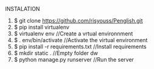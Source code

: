 INSTALATION
  1. $ git clone https://github.com/risyouss/Penglish.git
  2. $ pip install virtualenv                   
  3. $ virtualenv env                          //Create a vrtual environnment
  4. $ . env/bin/activate                      //Activate the virtual environment             
  5. $ pip install -r requirements.txt         //Install requirements
  6. $ mkdir static .                          //Empty folder dw
  8. $ python manage.py runserver              //Run the server
